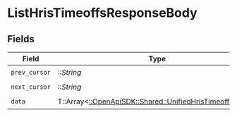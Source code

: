 # ListHrisTimeoffsResponseBody


## Fields

| Field                                                                                                       | Type                                                                                                        | Required                                                                                                    | Description                                                                                                 |
| ----------------------------------------------------------------------------------------------------------- | ----------------------------------------------------------------------------------------------------------- | ----------------------------------------------------------------------------------------------------------- | ----------------------------------------------------------------------------------------------------------- |
| `prev_cursor`                                                                                               | *::String*                                                                                                  | :heavy_check_mark:                                                                                          | N/A                                                                                                         |
| `next_cursor`                                                                                               | *::String*                                                                                                  | :heavy_check_mark:                                                                                          | N/A                                                                                                         |
| `data`                                                                                                      | T::Array<[::OpenApiSDK::Shared::UnifiedHrisTimeoffOutput](../../models/shared/unifiedhristimeoffoutput.md)> | :heavy_check_mark:                                                                                          | N/A                                                                                                         |